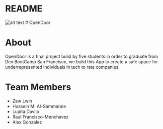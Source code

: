 # README
![alt text](https://travis-ci.org/husseinmaad/open-div.svg?branch=master) # OpenDoor

# About
OpenDoor is a final project bulid by five students in order to graduate from Dev BootCamp San Francisco,
we bulid this App to create a safe space for underrepresented individuals in tech to rate companies.

# Team Members
- Zaw Lwin
- Hussein M. Al-Sammaraie
- Lupita Davila
- Raul Francisco-Menchavez
- Alex Gonzalez
